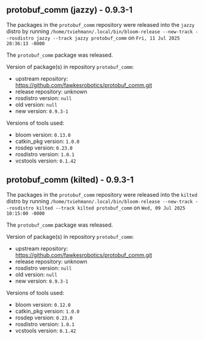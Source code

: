 ## protobuf_comm (jazzy) - 0.9.3-1

The packages in the `protobuf_comm` repository were released into the `jazzy` distro by running `/home/tviehmann/.local/bin/bloom-release --new-track --rosdistro jazzy --track jazzy protobuf_comm` on `Fri, 11 Jul 2025 20:36:13 -0000`

The `protobuf_comm` package was released.

Version of package(s) in repository `protobuf_comm`:

- upstream repository: https://github.com/fawkesrobotics/protobuf_comm.git
- release repository: unknown
- rosdistro version: `null`
- old version: `null`
- new version: `0.9.3-1`

Versions of tools used:

- bloom version: `0.13.0`
- catkin_pkg version: `1.0.0`
- rosdep version: `0.23.0`
- rosdistro version: `1.0.1`
- vcstools version: `0.1.42`


## protobuf_comm (kilted) - 0.9.3-1

The packages in the `protobuf_comm` repository were released into the `kilted` distro by running `/home/tviehmann/.local/bin/bloom-release --new-track --rosdistro kilted --track kilted protobuf_comm` on `Wed, 09 Jul 2025 10:15:00 -0000`

The `protobuf_comm` package was released.

Version of package(s) in repository `protobuf_comm`:

- upstream repository: https://github.com/fawkesrobotics/protobuf_comm.git
- release repository: unknown
- rosdistro version: `null`
- old version: `null`
- new version: `0.9.3-1`

Versions of tools used:

- bloom version: `0.12.0`
- catkin_pkg version: `1.0.0`
- rosdep version: `0.23.0`
- rosdistro version: `1.0.1`
- vcstools version: `0.1.42`


